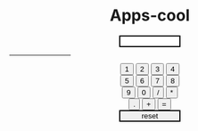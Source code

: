 # Apps-cool
<html>
<head>
<style>
b1 {
width:auto;
height:auto;
background-color:red;

}
#id1{
width:110px;
border:2px solid black;
}
</style>
</head>
<body align="center">
<div class="formstyle">
<form name="form1">
<input type="text" id="id1" name="calculator">
<hr width="110px" height="2px" color="black" >
<input type="button" name="b1" value="1" onclick="form1.calculator.value+=1">
<input type="button" name="b2" value="2" onclick="form1.calculator.value+=2">
<input type="button" name="b3" value="3" onclick="form1.calculator.value+=3">
<input type="button" name="b4" value="4" onclick="form1.calculator.value+=4">
<br>
<input type="button" name="b5" value="5" onclick="form1.calculator.value+=5">
<input type="button" name="b6" value="6" onclick="form1.calculator.value+=6">
<input type="button" name="b7" value="7" onclick="form1.calculator.value+=7">
<input type="button" name="b8" value="8" onclick="form1.calculator.value+=8">
<br>
<input type="button" name="b9" value="9" onclick="form1.calculator.value+=9">
<input type="button" name="b10" value="0" onclick="form1.calculator.value+=0">
<input type="button" name="b11" value="/" onclick="form1.calculator.value+='/'">
<input type="button" name="b12" value="*" onclick="form1.calculator.value+='*'">
<br>
<input type="button" name="b17" value="." onclick="form1.calculator.value+='.'">
<input type="button" name="b13" value="+" onclick="form1.calculator.value+='+'">
<input type="button" name="b15" value="=" onclick="form1.calculator.value=eval(form1.calculator.value)">
<br>
<input type="reset" id="id1" name="b16" value="reset" onclick="form1.calculator.value=''">
</form>
</div>
</body>
</html>
